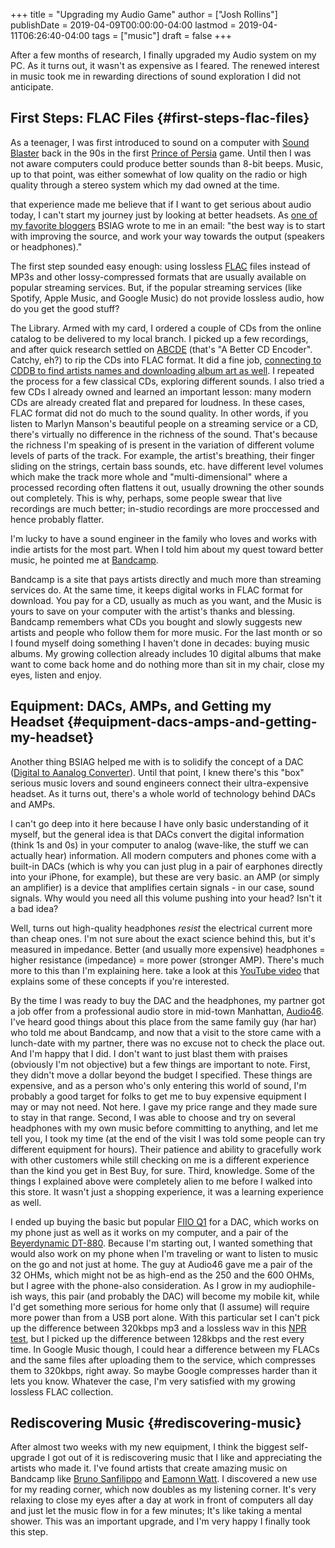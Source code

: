 +++
title = "Upgrading my Audio Game"
author = ["Josh Rollins"]
publishDate = 2019-04-09T00:00:00-04:00
lastmod = 2019-04-11T06:26:40-04:00
tags = ["music"]
draft = false
+++

After a few months of research, I finally upgraded my Audio system on my PC. As it turns out, it wasn't as expensive as I feared. The renewed interest in music took me in rewarding directions of sound exploration I did not anticipate.

<!--more-->


## First Steps: FLAC Files {#first-steps-flac-files}

As a teenager, I was first introduced to sound on a computer with [Sound Blaster](https://en.wikipedia.org/wiki/Sound%5FBlaster) back in the 90s in the first [Prince of Persia](https://en.wikipedia.org/wiki/Prince%5Fof%5FPersia%5F(1989%5Fvideo%5Fgame)) game. Until then I was not aware computers could produce better sounds than 8-bit beeps. Music, up to that point, was either somewhat of low quality on the radio or high quality through a stereo system which my dad owned at the time.

that experience made me believe that if I want to get serious about audio today, I can't start my journey just by looking at better headsets. As [one of my favorite bloggers](https://www.rousette.org.uk/) BSIAG wrote to me in an email: "the best way is to start with improving the source, and work your way towards the output (speakers or headphones)."

The first step sounded easy enough: using lossless [FLAC](https://en.wikipedia.org/wiki/FLAC) files instead of MP3s and other lossy-compressed formats that are usually available on popular streaming services. But, if the popular streaming services (like Spotify, Apple Music, and Google Music) do not provide lossless audio, how do you get the good stuff?

The Library. Armed with my card, I ordered a couple of CDs from the online catalog to be delivered to my local branch. I picked up a few recordings, and after quick research settled on [ABCDE](https://abcde.einval.com/wiki/) (that's "A Better CD Encoder". Catchy, eh?) to rip the CDs into FLAC format. It did a fine job, [connecting to CDDB to find artists names and downloading album art as well](http://www.andrews-corner.org/linux/abcde/abcde%5Flossless.html). I repeated the process for a few classical CDs, exploring different sounds. I also tried a few CDs I already owned and learned an important lesson: many modern CDs are already created flat and prepared for loudness. In these cases, FLAC format did not do much to the sound quality. In other words, if you listen to Marlyn Manson's beautiful people on a streaming service or a CD, there's virtually no difference in the richness of the sound. That's because the richness I'm speaking of is present in the variation of different volume levels of parts of the track. For example, the artist's breathing, their finger sliding on the strings, certain bass sounds, etc. have different level volumes which make the track more whole and "multi-dimensional" where a processed recording often flattens it out, usually drowning the other sounds out completely. This is why, perhaps, some people swear that live recordings are much better; in-studio recordings are more proccessed and hence probably flatter.

I'm lucky to have a sound engineer in the family who loves and works with indie artists for the most part. When I told him about my quest toward better music, he pointed me at [Bandcamp](https://bandcamp.com/).

Bandcamp is a site that pays artists directly and much more than streaming services do. At the same time, it keeps digital works in FLAC format for download. You pay for a CD, usually as much as you want, and the Music is yours to save on your computer with the artist's thanks and blessing. Bandcamp remembers what CDs you bought and slowly suggests new artists and people who follow them for more music. For the last month or so I found myself doing something I haven't done in decades: buying music albums. My growing collection already includes 10 digital albums that make want to come back home and do nothing more than sit in my chair, close my eyes, listen and enjoy.


## Equipment: DACs, AMPs, and Getting my Headset {#equipment-dacs-amps-and-getting-my-headset}

Another thing BSIAG helped me with is to solidify the concept of a DAC ([Digital to Aanalog Converter](https://www.whathifi.com/advice/dacs-everything-you-need-to-know)). Until that point, I knew there's this "box" serious music lovers and sound engineers connect their ultra-expensive headset. As it turns out, there's a whole world of technology behind DACs and AMPs.

I can't go deep into it here because I have only basic understanding of it myself, but the general idea is that DACs convert the digital information (think 1s and 0s) in your computer to analog (wave-like, the stuff we can actually hear) information. All modern computers and phones come with a built-in DACs (which is why you can just plug in a pair of earphones directly into your iPhone, for example), but these are very basic. an AMP (or simply an amplifier) is a device that amplifies certain signals - in our case, sound signals. Why would you need all this volume pushing into your head? Isn't it a bad idea?

Well, turns out high-quality headphones _resist_ the electrical current more than cheap ones. I'm not sure about the exact science behind this, but it's measured in impedance. Better (and usually more expensive) headphones = higher resistance (impedance) = more power (stronger AMP). There's much more to this than I'm explaining here. take a look at this [YouTube video](https://www.youtube.com/watch?v=MDbh7yDVFL8) that explains some of these concepts if you're interested.

By the time I was ready to buy the DAC and the headphones, my partner got a job offer from a professional audio store in mid-town Manhattan, [Audio46](https://audio46.com/). I've heard good things about this place from the same family guy (har har) who told me about Bandcamp, and now that a visit to the store came with a lunch-date with my partner, there was no excuse not to check the place out. And I'm happy that I did. I don't want to just blast them with praises (obviously I'm not objective) but a few things are important to note. First, they didn't move a dollar beyond the budget I specified. These things are expensive, and as a person who's only entering this world of sound, I'm probably a good target for folks to get me to buy expensive equipment I may or may not need. Not here. I gave my price range and they made sure to stay in that range. Second, I was able to choose and try on several headphones with my own music before committing to anything, and let me tell you, I took my time (at the end of the visit I was told some people can try different equipment for hours). Their patience and ability to gracefully work with other customers while still checking on me is a different experience than the kind you get in  Best Buy, for sure. Third, knowledge. Some of the things I explained above were completely alien to me before I walked into this store. It wasn't just a shopping experience, it was a learning experience as well.

I ended up buying the basic but popular [FIIO Q1](https://audio46.com/products/fiio-q1-mark-ii-native-dsd-dac-amp-headphone-amplifier-for-iphone-ipod-ipad) for a DAC, which works on my phone just as well as it works on my computer, and a pair of the [Beyerdynamic DT-880](https://audio46.com/products/beyerdynamic-dt-880-600-ohm-premium-headphones). Because I'm starting out, I wanted something that would also work on my phone when I'm traveling or want to listen to music on the go and not just at home. The guy at Audio46 gave me a pair of the 32 OHMs, which might not be as high-end as the 250 and the 600 OHMs, but I agree with the phone-also consideration. As I grow in my audiophile-ish ways, this pair (and probably the DAC) will become my mobile kit, while I'd get something more serious for home only that (I assume) will require more power than from a USB port alone. With this particular set I can't pick up the difference between 320kbps mp3 and a lossless wav in this [NPR test](https://www.npr.org/sections/therecord/2015/06/02/411473508/how-well-can-you-hear-audio-quality), but I picked up the difference between 128kbps and the rest every time. In Google Music though, I could hear a difference between my FLACs and the same files after uploading them to the service, which compresses them to 320kbps, right away. So maybe Google compresses harder than it lets you know. Whatever the case, I'm very satisfied with my growing lossless FLAC collection.


## Rediscovering Music {#rediscovering-music}

After almost two weeks with my new equipment, I think the biggest self-upgrade I got out of it is rediscovering music that I like and appreciating the artists who made it. I've found artists that create amazing music on Bandcamp like [Bruno Sanfilippo](https://brunosanfilippo.bandcamp.com/) and [Eamonn Watt](https://thevirtualconductor.bandcamp.com/). I discovered a new use for my reading corner, which now doubles as my listening corner. It's very relaxing to close my eyes after a day at work in front of computers all day and just let the music flow in for a few minutes; It's like taking a mental shower. This was an important upgrade, and I'm very happy I finally took this step.